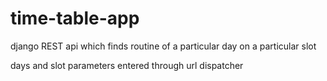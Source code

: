 # time-table-app
django REST api which finds routine of a particular day on a particular slot

days and slot parameters entered through url dispatcher
